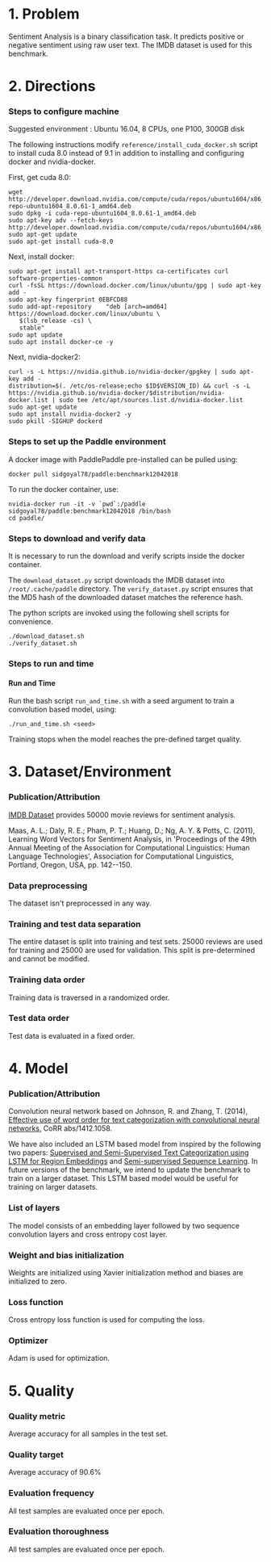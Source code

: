 # 1. Problem 
Sentiment Analysis is a binary classification task. It predicts positive or negative sentiment using raw user text. The IMDB dataset is used for this benchmark.
# 2. Directions
### Steps to configure machine
Suggested environment : Ubuntu 16.04, 8 CPUs, one P100, 300GB disk

The following instructions modify `reference/install_cuda_docker.sh` script to install cuda 8.0 instead of 9.1 in addition to installing and configuring docker and nvidia-docker.

First, get cuda 8.0:

    wget http://developer.download.nvidia.com/compute/cuda/repos/ubuntu1604/x86_64/cuda-repo-ubuntu1604_8.0.61-1_amd64.deb
    sudo dpkg -i cuda-repo-ubuntu1604_8.0.61-1_amd64.deb
    sudo apt-key adv --fetch-keys http://developer.download.nvidia.com/compute/cuda/repos/ubuntu1604/x86_64/7fa2af80.pub
    sudo apt-get update
    sudo apt-get install cuda-8.0

Next, install docker:

    sudo apt-get install apt-transport-https ca-certificates curl software-properties-common
    curl -fsSL https://download.docker.com/linux/ubuntu/gpg | sudo apt-key add -
    sudo apt-key fingerprint 0EBFCD88
    sudo add-apt-repository    "deb [arch=amd64] https://download.docker.com/linux/ubuntu \
       $(lsb_release -cs) \
       stable"
    sudo apt update
    sudo apt install docker-ce -y


Next, nvidia-docker2:

    curl -s -L https://nvidia.github.io/nvidia-docker/gpgkey | sudo apt-key add -
    distribution=$(. /etc/os-release;echo $ID$VERSION_ID) && curl -s -L https://nvidia.github.io/nvidia-docker/$distribution/nvidia-docker.list | sudo tee /etc/apt/sources.list.d/nvidia-docker.list
    sudo apt-get update
    sudo apt install nvidia-docker2 -y
    sudo pkill -SIGHUP dockerd

### Steps to set up the Paddle environment
A docker image with PaddlePaddle pre-installed can be pulled using:
```
docker pull sidgoyal78/paddle:benchmark12042018
```

To run the docker container, use:
```
nvidia-docker run -it -v `pwd`:/paddle sidgoyal78/paddle:benchmark12042018 /bin/bash
cd paddle/
```

### Steps to download and verify data
It is necessary to run the download and verify scripts inside the docker container.

The `download_dataset.py` script downloads the IMDB dataset into `/root/.cache/paddle` directory.
The `verify_dataset.py` script ensures that the MD5 hash of the downloaded dataset matches the reference hash.

The python scripts are invoked using the following shell scripts for convenience.

```
./download_dataset.sh
./verify_dataset.sh
```

### Steps to run and time

#### Run and Time
Run the bash script `run_and_time.sh` with a seed argument to train a convolution based model, using:
```
./run_and_time.sh <seed>
```

Training stops when the model reaches the pre-defined target quality.

# 3. Dataset/Environment
### Publication/Attribution
[IMDB Dataset](http://ai.stanford.edu/~amaas/data/sentiment/) provides 50000 movie reviews for sentiment analysis.

Maas, A. L.; Daly, R. E.; Pham, P. T.; Huang, D.; Ng, A. Y. & Potts, C. (2011), Learning Word Vectors for Sentiment Analysis, in 'Proceedings of the 49th Annual Meeting of the Association for Computational Linguistics: Human Language Technologies', Association for Computational Linguistics, Portland, Oregon, USA, pp. 142--150.
### Data preprocessing
The dataset isn't preprocessed in any way.
### Training and test data separation
The entire dataset is split into training and test sets. 25000 reviews are used for training and 25000 are used for validation.
This split is pre-determined and cannot be modified.
### Training data order
Training data is traversed in a randomized order.
### Test data order
Test data is evaluated in a fixed order.
# 4. Model
### Publication/Attribution
Convolution neural network based on Johnson, R. and Zhang, T. (2014), [Effective use of word order for text categorization with convolutional neural networks](https://arxiv.org/abs/1412.1058), CoRR abs/1412.1058. 

We have also included an LSTM based model from inspired by the following two papers: [Supervised and Semi-Supervised Text Categorization using LSTM for Region Embeddings](https://arxiv.org/abs/1602.02373) and [Semi-supervised Sequence Learning](https://arxiv.org/abs/1511.01432). In future versions of the benchmark, we intend to update the benchmark to train on a larger dataset. This LSTM based model would be useful for training on larger datasets.

### List of layers
The model consists of an embedding layer followed by two sequence convolution layers and cross entropy cost layer.
### Weight and bias initialization
Weights are initialized using Xavier initialization method and biases are initialized to zero.
### Loss function
Cross entropy loss function is used for computing the loss.
### Optimizer
Adam is used for optimization.
# 5. Quality
### Quality metric
Average accuracy for all samples in the test set.
### Quality target
Average accuracy of 90.6%
### Evaluation frequency
All test samples are evaluated once per epoch.
### Evaluation thoroughness
All test samples are evaluated once per epoch.
